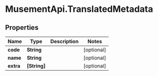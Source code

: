 # MusementApi.TranslatedMetadata

## Properties
Name | Type | Description | Notes
------------ | ------------- | ------------- | -------------
**code** | **String** |  | [optional] 
**name** | **String** |  | [optional] 
**extra** | **[String]** |  | [optional] 


